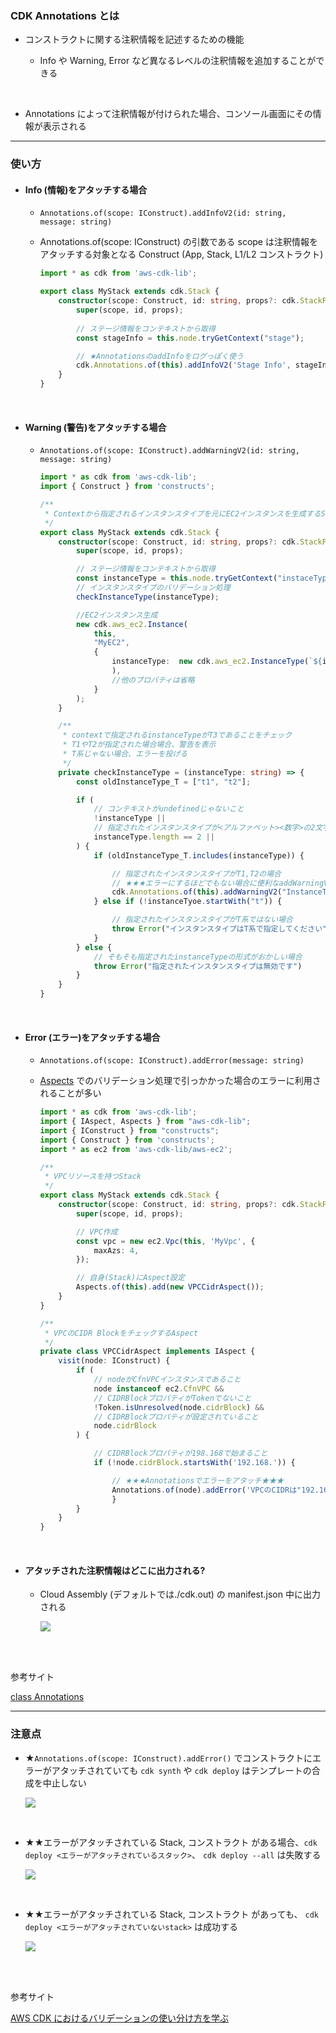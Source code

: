 ### CDK Annotations とは

- コンストラクトに関する注釈情報を記述するための機能

    - Info や Warning, Error など異なるレベルの注釈情報を追加することができる

<br>

- Annotations によって注釈情報が付けられた場合、コンソール画面にその情報が表示される

---

### 使い方

- #### Info (情報)をアタッチする場合

    - `Annotations.of(scope: IConstruct).addInfoV2(id: string, message: string)`

    - Annotations.of(scope: IConstruct) の引数である scope は注釈情報をアタッチする対象となる Construct (App, Stack, L1/L2 コンストラクト)

        ```ts
        import * as cdk from 'aws-cdk-lib';

        export class MyStack extends cdk.Stack {
            constructor(scope: Construct, id: string, props?: cdk.StackProps) {
                super(scope, id, props);
                
                // ステージ情報をコンテキストから取得
                const stageInfo = this.node.tryGetContext("stage");

                // ★AnnotationsのaddInfoをログっぽく使う
                cdk.Annotations.of(this).addInfoV2('Stage Info', stageInfo);
            }
        }
        ```

<br>

- #### Warning (警告)をアタッチする場合

    - `Annotations.of(scope: IConstruct).addWarningV2(id: string, message: string)`

        ```ts
        import * as cdk from 'aws-cdk-lib';
        import { Construct } from 'constructs';

        /**
         * Contextから指定されるインスタンスタイプを元にEC2インスタンスを生成するStack
         */
        export class MyStack extends cdk.Stack {
            constructor(scope: Construct, id: string, props?: cdk.StackProps) {
                super(scope, id, props);

                // ステージ情報をコンテキストから取得
                const instanceType = this.node.tryGetContext("instaceType");
                // インスタンスタイプのバリデーション処理
                checkInstanceType(instanceType);

                //EC2インスタンス生成
                new cdk.aws_ec2.Instance(
                    this,
                    "MyEC2",
                    {
                        instanceType:  new cdk.aws_ec2.InstanceType(`${instanceType}.micro`)
                        ),
                        //他のプロパティは省略
                    }
                );
            }

            /** 
             * contextで指定されるinstanceTypeがT3であることをチェック
             * T1やT2が指定された場合場合、警告を表示
             * T系じゃない場合、エラーを投げる
             */
            private checkInstanceType = (instanceType: string) => {
                const oldInstanceType_T = ["t1", "t2"];

                if (
                    // コンテキストがundefinedじゃないこと
                    !instanceType || 
                    // 指定されたインスタンスタイプが<アルファベット><数字>の2文字で指定されてること
                    instanceType.length == 2 ||
                ) {
                    if (oldInstanceType_T.includes(instanceType)) {

                        // 指定されたインスタンスタイプがT1,T2の場合
                        // ★★★エラーにするほどでもない場合に便利なaddWarningV2()★★
                        cdk.Annotations.of(this).addWarningV2("InstanceTypeWarning", `指定されたインスタンスタイプ ${instanceType} は古いバージョンです`)
                    } else if (!instanceTyoe.startWith("t")) {

                        // 指定されたインスタンスタイプがT系ではない場合
                        throw Error("インスタンスタイプはT系で指定してください")
                    }
                } else {
                    // そもそも指定されたinstanceTypeの形式がおかしい場合
                    throw Error("指定されたインスタンスタイプは無効です")
                }
            }
        }
        ```

<br>

- #### Error (エラー)をアタッチする場合

    - `Annotations.of(scope: IConstruct).addError(message: string)`

    - [Aspects](./AWS_CDK_Aspects.md) でのバリデーション処理で引っかかった場合のエラーに利用されることが多い

        ```ts
        import * as cdk from 'aws-cdk-lib';
        import { IAspect, Aspects } from "aws-cdk-lib";
        import { IConstruct } from "constructs";
        import { Construct } from 'constructs';
        import * as ec2 from 'aws-cdk-lib/aws-ec2';

        /**
         * VPCリソースを持つStack
         */
        export class MyStack extends cdk.Stack {
            constructor(scope: Construct, id: string, props?: cdk.StackProps) {
                super(scope, id, props);

                // VPC作成
                const vpc = new ec2.Vpc(this, 'MyVpc', {
                    maxAzs: 4,
                });

                // 自身(Stack)にAspect設定
                Aspects.of(this).add(new VPCCidrAspect());
            }
        }

        /**
         * VPCのCIDR BlockをチェックするAspect
         */
        private class VPCCidrAspect implements IAspect {
            visit(node: IConstruct) {
                if (
                    // nodeがCfnVPCインスタンスであること
                    node instanceof ec2.CfnVPC &&
                    // CIDRBlockプロパティがTokenでないこと
                    !Token.isUnresolved(node.cidrBlock) &&
                    // CIDRBlockプロパティが設定されていること
                    node.cidrBlock
                ) {

                    // CIDRBlockプロパティが198.168で始まること
                    if (!node.cidrBlock.startsWith('192.168.')) {

                        // ★★★Annotationsでエラーをアタッチ★★★
                        Annotations.of(node).addError('VPCのCIDRは"192.168."の範囲にある必要があります');
                        }
                }
            }
        }
        ```

<br>

- #### アタッチされた注釈情報はどこに出力される?

    - Cloud Assembly (デフォルトでは./cdk.out) の manifest.json 中に出力される

        <img src="./img/AWS-CDK-Annotations-Output_1.svg" />

<br>
<br>

参考サイト

[class Annotations](https://docs.aws.amazon.com/cdk/api/v2/docs/aws-cdk-lib.Annotations.html)

---

### 注意点

- ★`Annotations.of(scope: IConstruct).addError()` でコンストラクトにエラーがアタッチされていても `cdk synth` や `cdk deploy` はテンプレートの合成を中止しない

    <img src="./img/AWS-CDK-Annotations-addError-Lifecycle_1.svg" />

<br>

- ★★エラーがアタッチされている Stack, コンストラクト がある場合、`cdk deploy <エラーがアタッチされているスタック>`、 `cdk deploy --all` は失敗する

    <img src="./img/AWS-CDK-Annotations-Deploy-Stack-with-Error_1.svg" />

<br>

- ★★エラーがアタッチされている Stack, コンストラクト があっても、 `cdk deploy <エラーがアタッチされていないstack>` は成功する

    <img src="./img/AWS-CDK-Annotations-Deploy-Stack-with-Error_2.svg" />

<br>
<br>

参考サイト

[AWS CDK におけるバリデーションの使い分け方を学ぶ](https://aws.amazon.com/jp/builders-flash/202406/cdk-validation/)